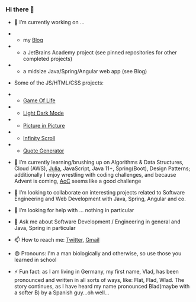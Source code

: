 ### Hi there 👋



- 🔭 I’m currently working on ...
- - my [Blog](https://vladflore.tech/)
- - a JetBrains Academy project (see pinned repositories for other completed projects)
- - a midsize Java/Spring/Angular web app (see Blog)

- Some of the JS/HTML/CSS projects:
- - [Game Of Life](https://vladflore.github.io/game-of-life/)
- - [Light Dark Mode](https://vladflore.github.io/light-dark-mode/)
- - [Picture in Picture](https://vladflore.github.io/picture-in-picture/)
- - [Infinity Scroll](https://vladflore.github.io/infinity-scroll/)
- - [Quote Generator](https://vladflore.github.io/quote-generator/)

- 🌱 I’m currently learning/brushing up on Algorithms & Data Structures, Cloud (AWS), [Julia](https://julialang.org/), JavaScript, Java 11+, Spring(Boot), Design Patterns; additionally I enjoy wrestling with coding challenges, and because Advent is coming, [AoC](https://adventofcode.com/) seems like a good challenge

- 👯 I’m looking to collaborate on interesting projects related to Software Engineering and Web Development with Java, Spring, Angular and co.

- 🤔 I’m looking for help with ... nothing in particular

- 💬 Ask me about Software Development / Engineering in general and Java, Spring in particular

- 📫 How to reach me: [Twitter](https://twitter.com/vlad_flore), [Gmail](mailto:flore.vlad@gmail.com)

- 😄 Pronouns: I'm a man biologically and otherwise, so use those you learned in school

- ⚡ Fun fact: as I am living in Germany, my first name, Vlad, has been pronounced and written in all sorts of ways, like: Flat, Flad, Wlad. The story continues, as I have heard my name pronounced Blad(maybe with a softer B) by a Spanish guy...oh well...
